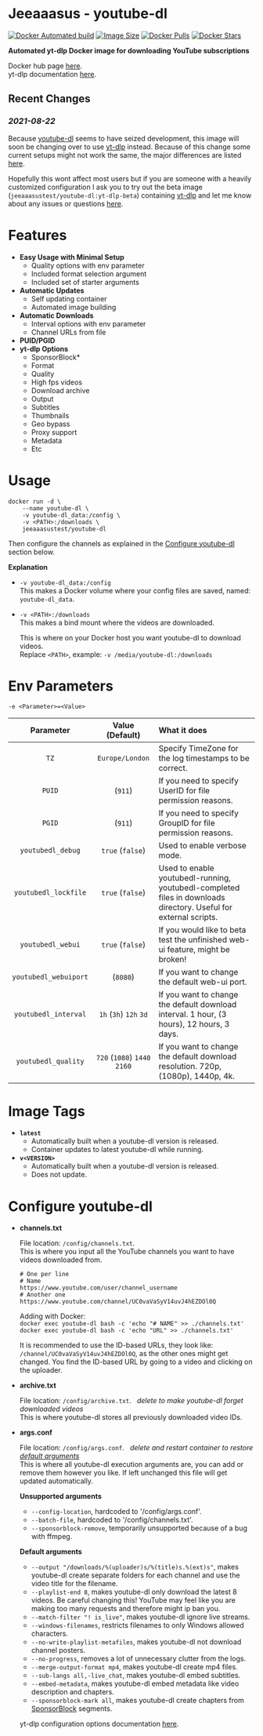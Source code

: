 # Jeeaaasus - youtube-dl
[![Docker Automated build](https://img.shields.io/docker/cloud/automated/jeeaaasustest/youtube-dl?style=flat&logo=docker&label=build)](https://github.com/Jeeaaasus/youtube-dl/actions/workflows/push-release-version-image.yml/)
[![Image Size](https://img.shields.io/docker/image-size/jeeaaasustest/youtube-dl/latest?style=flat&logo=docker)](https://hub.docker.com/r/jeeaaasustest/youtube-dl/)
[![Docker Pulls](https://img.shields.io/docker/pulls/jeeaaasustest/youtube-dl?style=flat&logo=docker)](https://hub.docker.com/r/jeeaaasustest/youtube-dl/)
[![Docker Stars](https://img.shields.io/docker/stars/jeeaaasustest/youtube-dl?style=flat&logo=docker)](https://hub.docker.com/r/jeeaaasustest/youtube-dl/)

**Automated yt-dlp Docker image for downloading YouTube subscriptions**

Docker hub page [here](https://hub.docker.com/r/jeeaaasustest/youtube-dl).  
yt-dlp documentation [here](https://github.com/yt-dlp/yt-dlp).

## Recent Changes
   ### ***2021-08-22***
   
   Because [youtube-dl](https://github.com/ytdl-org/youtube-dl) seems to have seized development, this image will soon be changing over to use [yt-dlp](https://github.com/yt-dlp/yt-dlp) instead.
Because of this change some current setups might not work the same, the major differences are listed [here](https://github.com/yt-dlp/yt-dlp#differences-in-default-behavior).

Hopefully this wont affect most users but if you are someone with a heavily customized configuration I ask you to try out the beta image (`jeeaaasustest/youtube-dl:yt-dlp-beta`) containing [yt-dlp](https://github.com/yt-dlp/yt-dlp) and let me know about any issues or questions [here](https://github.com/Jeeaaasus/youtube-dl/issues/49).

# Features
* **Easy Usage with Minimal Setup**
    * Quality options with env parameter
    * Included format selection argument
    * Included set of starter arguments
* **Automatic Updates**
    * Self updating container
    * Automated image building
* **Automatic Downloads**
    * Interval options with env parameter
    * Channel URLs from file
* **PUID/PGID**
* **yt-dlp Options**
   * SponsorBlock*
   * Format
   * Quality
   * High fps videos
   * Download archive
   * Output
   * Subtitles
   * Thumbnails
   * Geo bypass
   * Proxy support
   * Metadata
   * Etc

# Usage
```
docker run -d \
    --name youtube-dl \
    -v youtube-dl_data:/config \
    -v <PATH>:/downloads \
    jeeaaasustest/youtube-dl
```
Then configure the channels as explained in the [Configure youtube-dl](https://github.com/Jeeaaasus/youtube-dl#configure-youtube-dl) section below.

**Explanation**
* `-v youtube-dl_data:/config`  
  This makes a Docker volume where your config files are saved, named: `youtube-dl_data`.
 
* `-v <PATH>:/downloads`  
  This makes a bind mount where the videos are downloaded.
  
  This is where on your Docker host you want youtube-dl to download videos.  
  Replace `<PATH>`, example: `-v /media/youtube-dl:/downloads`

# Env Parameters
`-e <Parameter>=<Value>`

| Parameter | Value (Default) | What it does
| :---: | :---: | :--- |
| `TZ` | `Europe/London` | Specify TimeZone for the log timestamps to be correct.
| `PUID` | (`911`) | If you need to specify UserID for file permission reasons.
| `PGID` | (`911`) | If you need to specify GroupID for file permission reasons.
| `youtubedl_debug` | `true` (`false`) | Used to enable verbose mode.
| `youtubedl_lockfile` | `true` (`false`) | Used to enable youtubedl-running, youtubedl-completed files in downloads directory. Useful for external scripts.
| `youtubedl_webui` | `true` (`false`) | If you would like to beta test the unfinished web-ui feature, might be broken!
| `youtubedl_webuiport` | (`8080`) | If you want to change the default web-ui port.
| `youtubedl_interval` | `1h` (`3h`) `12h` `3d` | If you want to change the default download interval. 1 hour, (3 hours), 12 hours, 3 days.
| `youtubedl_quality` | `720` (`1080`) `1440` `2160` | If you want to change the default download resolution. 720p, (1080p), 1440p, 4k.

# Image Tags
* **`latest`**
    * Automatically built when a youtube-dl version is released.
    * Container updates to latest youtube-dl while running.
* **`v<VERSION>`**
    * Automatically built when a youtube-dl version is released.
    * Does not update.

# Configure youtube-dl
* **channels.txt**

    File location: `/config/channels.txt`.  
    This is where you input all the YouTube channels you want to have videos downloaded from.
    ```
    # One per line
    # Name
    https://www.youtube.com/user/channel_username
    # Another one
    https://www.youtube.com/channel/UC0vaVaSyV14uvJ4hEZDOl0Q
    ```
    Adding with Docker:  
    `docker exec youtube-dl bash -c 'echo "# NAME" >> ./channels.txt'`  
    `docker exec youtube-dl bash -c 'echo "URL" >> ./channels.txt'`
    
    It is recommended to use the ID-based URLs, they look like: `/channel/UC0vaVaSyV14uvJ4hEZDOl0Q`, as the other ones might get changed.
    You find the ID-based URL by going to a video and clicking on the uploader.

* **archive.txt**

    File location: `/config/archive.txt`.&nbsp;&nbsp;&nbsp;*delete to make youtube-dl forget downloaded videos*  
    This is where youtube-dl stores all previously downloaded video IDs.

* **args.conf**

    File location: `/config/args.conf`.&nbsp;&nbsp;&nbsp;*delete and restart container to restore [default arguments](https://github.com/Jeeaaasus/youtube-dl/blob/master/root/config.default/args.conf)*  
    This is where all youtube-dl execution arguments are, you can add or remove them however you like. If left unchanged this file will get updated automatically.
    
    **Unsupported arguments**
    * `--config-location`, hardcoded to '/config/args.conf'.
    * `--batch-file`, hardcoded to '/config/channels.txt'.
    * `--sponsorblock-remove`, temporarily unsupported because of a bug with ffmpeg.
    
    **Default arguments**
    * `--output "/downloads/%(uploader)s/%(title)s.%(ext)s"`, makes youtube-dl create separate folders for each channel and use the video title for the filename.
    * `--playlist-end 8`, makes youtube-dl only download the latest 8 videos. Be careful changing this! YouTube may feel like you are making too many requests and therefore might ip ban you.
    * `--match-filter "! is_live"`, makes youtube-dl ignore live streams.
    * `--windows-filenames`, restricts filenames to only Windows allowed characters.
    * `--no-write-playlist-metafiles`, makes youtube-dl not download channel posters.
    * `--no-progress`, removes a lot of unnecessary clutter from the logs.
    * `--merge-output-format mp4`, makes youtube-dl create mp4 files.
    * `--sub-langs all,-live_chat`, makes youtube-dl embed subtitles.
    * `--embed-metadata`, makes youtube-dl embed metadata like video description and chapters.
    * `--sponsorblock-mark all`, makes youtube-dl create chapters from [SponsorBlock](https://sponsor.ajay.app/) segments.
    
    yt-dlp configuration options documentation [here](https://github.com/yt-dlp/yt-dlp#usage-and-options).

